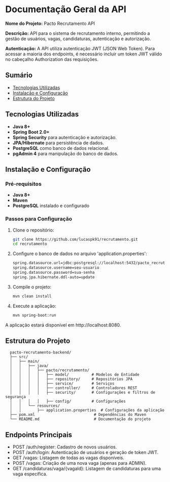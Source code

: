 # Documentação Geral da API
**Nome do Projeto:** Pacto Recrutamento API

**Descrição:** API para o sistema de recrutamento interno, permitindo a gestão de usuários, vagas, candidaturas, autenticação e autorização.

**Autenticação:** A API utiliza autenticação JWT (JSON Web Token). Para acessar a maioria dos endpoints, é necessário incluir um token JWT válido no cabeçalho Authorization das requisições.

## Sumário

- [Tecnologias Utilizadas](#tecnologias-utilizadas)
- [Instalação e Configuração](#instalação-e-configuração)
- [Estrutura do Projeto](#estrutura-do-projeto)

## Tecnologias Utilizadas

- **Java 8+**
- **Spring Boot 2.0+**
- **Spring Security** para autenticação e autorização.
- **JPA/Hibernate** para persistência de dados.
- **PostgreSQL** como banco de dados relacional.
-  **pgAdmin 4** para manipulação do banco de dados.


## Instalação e Configuração

### Pré-requisitos

- **Java 8+**
- **Maven**
- **PostgreSQL** instalado e configurado

### Passos para Configuração

1. Clone o repositório:

   ```bash
   git clone https://github.com/lucaspk91/recrutamento.git
   cd recrutamento
2. Configure o banco de dados no arquivo 'application.properties':
   
   ```bash
   spring.datasource.url=jdbc:postgresql://localhost:5432/pacto_recrutamento
   spring.datasource.username=seu-usuario
   spring.datasource.password=sua-senha
   spring.jpa.hibernate.ddl-auto=update
3. Compile o projeto:

   ```bash
   mvn clean install
4. Execute a aplicação:

   ```bash
   mvn spring-boot:run

A aplicação estará disponível em http://localhost:8080.

## Estrutura do Projeto

      pacto-recrutamento-backend/
      ├── src/
      │   ├── main/
      │   │   ├── java/
      │   │   │   ├── pacto/recrutamento/
      │   │   │   │   ├── model/          # Modelos de Entidade
      │   │   │   │   ├── repository/     # Repositórios JPA
      │   │   │   │   ├── service/        # Serviços
      │   │   │   │   ├── controller/     # Controladores REST
      │   │   │   │   ├── security/       # Configurações e filtros de segurança
      │   │   │   │   ├── config/         # Configurações
      │   │   └── resources/
      │   │       ├── application.properties  # Configurações da aplicação
      ├── pom.xml                          # Dependências do Maven
      └── README.md                        # Documentação do projeto 

## Endpoints Principais
   
- POST /auth/register: Cadastro de novos usuários.
- POST /auth/login: Autenticação de usuários e geração de token JWT.
- GET /vagas: Listagem de todas as vagas disponíveis.
- POST /vagas: Criação de uma nova vaga (apenas para ADMIN).
- GET /candidaturas/vaga/{vagaId}: Listagem de candidaturas para uma vaga específica.




